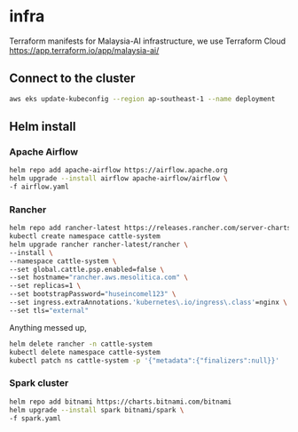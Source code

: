 # infra

Terraform manifests for Malaysia-AI infrastructure, we use Terraform Cloud https://app.terraform.io/app/malaysia-ai/

## Connect to the cluster

```bash
aws eks update-kubeconfig --region ap-southeast-1 --name deployment
```

## Helm install

### Apache Airflow

```bash
helm repo add apache-airflow https://airflow.apache.org
helm upgrade --install airflow apache-airflow/airflow \
-f airflow.yaml
```

### Rancher

```bash
helm repo add rancher-latest https://releases.rancher.com/server-charts/latest
kubectl create namespace cattle-system
helm upgrade rancher rancher-latest/rancher \
--install \
--namespace cattle-system \
--set global.cattle.psp.enabled=false \
--set hostname="rancher.aws.mesolitica.com" \
--set replicas=1 \
--set bootstrapPassword="huseincomel123" \
--set ingress.extraAnnotations.'kubernetes\.io/ingress\.class'=nginx \
--set tls="external"
```

Anything messed up,

```bash
helm delete rancher -n cattle-system
kubectl delete namespace cattle-system
kubectl patch ns cattle-system -p '{"metadata":{"finalizers":null}}'
```

### Spark cluster

```bash
helm repo add bitnami https://charts.bitnami.com/bitnami
helm upgrade --install spark bitnami/spark \
-f spark.yaml
```